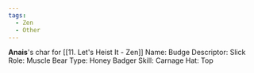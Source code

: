 ```yaml
---
tags:
  - Zen
  - Other
---
```

**Anais**'s char for [[11. Let's Heist It - Zen]]
Name: Budge 
Descriptor: Slick 
Role: Muscle 
Bear Type: Honey Badger 
Skill: Carnage 
Hat: Top
